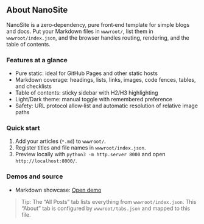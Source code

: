 ## About NanoSite

NanoSite is a zero‑dependency, pure front‑end template for simple blogs and docs. Put your Markdown files in `wwwroot/`, list them in `wwwroot/index.json`, and the browser handles routing, rendering, and the table of contents.

### Features at a glance

- Pure static: ideal for GitHub Pages and other static hosts
- Markdown coverage: headings, lists, links, images, code fences, tables, and checklists
- Table of contents: sticky sidebar with H2/H3 highlighting
- Light/Dark theme: manual toggle with remembered preference
- Safety: URL protocol allow‑list and automatic resolution of relative image paths

### Quick start

1. Add your articles (`*.md`) to `wwwroot/`.
2. Register titles and file names in `wwwroot/index.json`.
3. Preview locally with `python3 -m http.server 8000` and open `http://localhost:8000/`.

### Demos and source

- Markdown showcase: [Open demo](?id=post/intro/markdown-showcase.md)

> Tip: The “All Posts” tab lists everything from `wwwroot/index.json`. This “About” tab is configured by `wwwroot/tabs.json` and mapped to this file.
